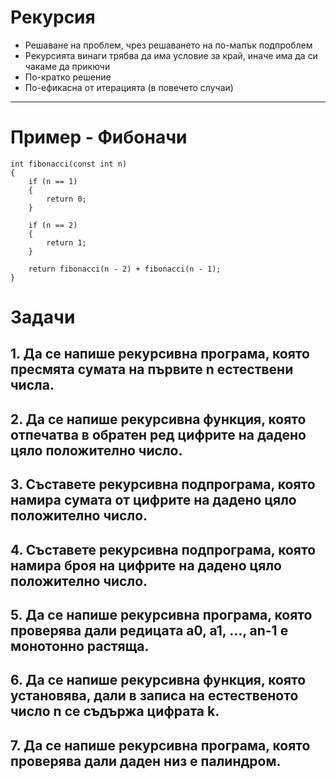 # Рекурсия
- Решаване на проблем, чрез решаването на по-малък подпроблем
- Рекурсията винаги трябва да има условие за край, иначе има да си чакаме да прикючи
- По-кратко решение
- По-ефикасна от итерацията (в повечето случаи)
---
# Пример - Фибоначи
```
int fibonacci(const int n) 
{
    if (n == 1) 
    {
        return 0;
    }
    
    if (n == 2) 
    {
        return 1;
    }
    
    return fibonacci(n - 2) + fibonacci(n - 1);
}
```
# Задачи
## 1. Да се напише рекурсивна програма, която пресмята сумата на първите n естествени числа.

## 2. Да се напише рекурсивна функция, която отпечатва в обратен ред цифрите на дадено цяло положително число.

## 3. Съставете рекурсивна подпрограма, която намира сумата от цифрите на дадено цяло положително число.

## 4. Съставете рекурсивна подпрограма, която намира броя на цифрите на дадено цяло положително число.

## 5. Да се напише рекурсивна програма, която проверява дали редицата а0, а1, …, аn-1 е монотонно растяща.

## 6. Да се напише рекурсивна функция, която установява, дали в записа на естественото число n се съдържа цифрата k.

## 7. Да се напише рекурсивна програма, която проверява дали даден низ е палиндром.

    